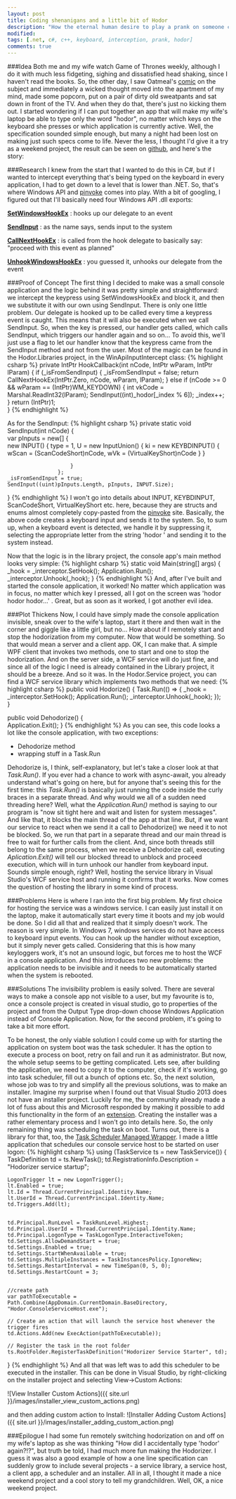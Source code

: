 ```yaml
---
layout: post
title: Coding shenanigans and a little bit of Hodor
description: "How the eternal human desire to play a prank on someone can lead to fun weekend projects."
modified:
tags: [.net, c#, c++, keyboard, interception, prank, hodor]
comments: true
---
```


###Idea
Both me and my wife watch Game of Thrones weekly, although I do it with much less fidgeting, sighing and dissatisfied head shaking, since I haven't read the books. So, the other day, I saw Oatmeal's [comic](http://theoatmeal.com/quiz/got_character) on the subject and immediately a wicked thought moved into the apartment of my mind, made some popcorn, put on a pair of dirty old sweatpants and sat down in front of the TV. And when they do that, there's just no kicking them out. I started wondering if I can put together an app that will make my wife's laptop be able to type only the word "hodor", no matter which keys on the keyboard she presses or which application is currently active. Well, the specification sounded simple enough, but many a night had been lost on making just such specs come to life. Never the less, I thought I'd give it a try as a weekend project, the result can be seen on [github](https://github.com/drazmazen/Hodorizer), and here's the story:

###Research
I knew from the start that I wanted to do this in C#, but if I wanted to intercept everything that's being typed on the keyboard in every application, I had to get down to a level that is lower than .NET. So, that's where Windows API and [pinvoke](http://www.pinvoke.net/) comes into play. With a bit of googling, I figured out that I'll basically need four Windows API .dll exports:

__[SetWindowsHookEx](http://www.pinvoke.net/default.aspx/user32.setwindowshookex)__
: hooks up our delegate to an event

__[SendInput](http://www.pinvoke.net/default.aspx/user32.sendinput)__
: as the name says, sends input to the system

__[CallNextHookEx](http://www.pinvoke.net/default.aspx/user32.callnexthookex)__
: is called from the hook delegate to basically say: "proceed with this event as planned"

__[UnhookWindowsHookEx](http://www.pinvoke.net/default.aspx/user32.unhookwindowshookex)__
: you guessed it, unhooks our delegate from the event
 
###Proof of Concept
The first thing I decided to make was a small console application and the logic behind it was pretty simple and straightforward: we intercept the keypress using SetWindowsHookEx and block it, and then we substitute it with our own using SendInput. There is only one little problem. Our delegate is hooked up to be called every time a keypress event is caught. This means that it will also be executed when we call SendInput. So, when the key is pressed, our handler gets called, which calls SendInput, which triggers our handler again and so on... To avoid this, we'll just use a flag to let our handler know that the keypress came from the SendInput method and not from the user. Most of the magic can be found in the Hodor.Libraries project, in the WinApiInputIntercept class:
{% highlight csharp %}
private IntPtr HookCallback(int nCode, IntPtr wParam, IntPtr lParam)
{
    if (_isFromSendInput)
    {
        _isFromSendInput = false;
        return CallNextHookEx(IntPtr.Zero, nCode, wParam, lParam);
    }
    else if (nCode >= 0 && wParam == (IntPtr)WM_KEYDOWN)
    {
        int vkCode = Marshal.ReadInt32(lParam);
        SendInput((int)_hodor[_index % 6]);
        _index++;
    }
    return (IntPtr)1;            
}
{% endhighlight %}

As for the SendInput:
{% highlight csharp %}
private static void SendInput(int nCode)
{            
    var pInputs = new[]
                    {        
                        new INPUT()
                        {
                            type = 1,
                            U = new InputUnion()
                            {
                                ki = new KEYBDINPUT()
                                {
                                    wScan = (ScanCodeShort)nCode,
                                    wVk = (VirtualKeyShort)nCode
                                }
                            }
    
                        }
                    };
    _isFromSendInput = true;
    SendInput((uint)pInputs.Length, pInputs, INPUT.Size);
}
{% endhighlight %}
I won't go into details about INPUT, KEYBDINPUT, ScanCodeShort, VirtualKeyShort etc. here, because they are structs and enums almost completely copy-pasted from the [pinvoke](http://www.pinvoke.net/) site. Basically, the above code creates a keyboard input and sends it to the system. So, to sum up, when a keyboard event is detected, we handle it by suppressing it, selecting the appropriate letter from the string 'hodor ' and sending it to the system instead. 

Now that the logic is in the library project, the console app's main method looks very simple:
{% highlight csharp %}
static void Main(string[] args)
{
    _hook = _interceptor.SetHook();
    Application.Run();
    _interceptor.Unhook(_hook);
}
{% endhighlight %}
And, after I've built and started the console application, it worked! No matter which application was in focus, no matter which key I pressed, all I got on the screen was 'hodor hodor hodor...' . Great, but as soon as it worked, I got another evil idea.


###Plot Thickens
Now, I could have simply made the console application invisible, sneak over to the wife's laptop, start it there and then wait in the corner and giggle like a little girl, but no... How about if I remotely start and stop the hodorization from my computer. Now that would be something. So that would mean a server and a client app. OK, I can make that. A simple WPF client that invokes two methods, one to start and one to stop the hodorization. And on the server side, a WCF service will do just fine, and since all of the logic I need is already contained in the Library project, it should be a breeze.
And so it was. In the Hodor.Service project, you can find a WCF service library which implements two methods that we need:
{% highlight csharp %}
public void Hodorize()
{
    Task.Run(() =>
        {
            _hook = _interceptor.SetHook();
            Application.Run();
            _interceptor.Unhook(_hook);
        });            
}

public void Dehodorize()
{            
    Application.Exit();
}
{% endhighlight %}
As you can see, this code looks a lot like the console application, with two exceptions:

* Dehodorize method
* wrapping stuff in a Task.Run

Dehodorize is, I think, self-explanatory, but let's take a closer look at that _Task.Run()_. If you ever had a chance to work with async-await, you already understand what's going on here, but for anyone that's seeing this for the first time: this _Task.Run()_ is basically just running the code inside the curly braces in a separate thread. And why would we all of a sudden need threading here? Well, what the _Application.Run()_ method is saying to our program is "now sit tight here and wait and listen for system messages". And like that, it blocks the main thread of the app at that line. But, if we want our service to react when we send it a call to Dehodorize() we need it to not be blocked. So, we run that part in a separate thread and our main thread is free to wait for further calls from the client. And, since both threads still belong to the same process, when we receive a Dehodorize call, executing _Aplication.Exit()_ will tell our blocked thread to unblock and proceed execution, which will in turn unhook our handler from keyboard input. Sounds simple enough, right? Well, hosting the service library in Visual Studio's WCF service host and running it confirms that it works. Now comes the question of hosting the library in some kind of process.

###Problems
Here is where I ran into the first big problem. My first choice for hosting the service was a windows service. I can easily just install it on the laptop, make it automatically start every time it boots and my job would be done. So I did all that and realized that it simply doesn't work. The reason is very simple. In Windows 7, windows services do not have access to keyboard input events. You can hook up the handler without exception, but it simply never gets called. Considering that this is how many keyloggers work, it's not an unsound logic, but forces me to host the WCF in a console application. And this introduces two new problems: the application needs to be invisible and it needs to be automatically started when the system is rebooted.

###Solutions
The invisibility problem is easily solved. There are several ways to make a console app not  visible to a user, but my favourite is to, once a console project is created in visual studio, go to properties of the project and from the Output Type drop-down choose Windows Application instead of Console Application. Now, for the second problem, it's going to take a bit more effort.

To be honest, the only viable solution I could come up with for starting the application on system boot was the task scheduler. It has the option to execute a process on boot, retry on fail and run it as administrator. But now, the whole setup seems to be getting complicated. Lets see, after building the application, we need to copy it to the computer, check if it's working, go into task scheduler, fill out a bunch of options etc. So, the next solution, whose job was to try and simplify all the previous solutions, was to make an installer. Imagine my surprise when I found out that Visual Studio 2013 does not have an installer project. Luckily for me, the community already made a lot of fuss about this and Microsoft responded by making it possible to add this functionality in the form of an [extension](http://blogs.msdn.com/b/visualstudio/archive/2014/04/17/visual-studio-installer-projects-extension.aspx). Creating the installer was a rather elementary process and I won't go into details here. So, the only remaining thing was scheduling the task on boot. Turns out, there is a library for that, too, the [Task Scheduler Managed Wrapper](http://taskscheduler.codeplex.com/). I made a little application that schedules our console service host to be started on user logon:
{% highlight csharp %}
using (TaskService ts = new TaskService())
{
    TaskDefinition td = ts.NewTask();
    td.RegistrationInfo.Description = "Hodorizer service startup";


    LogonTrigger lt = new LogonTrigger();
    lt.Enabled = true;
    lt.Id = Thread.CurrentPrincipal.Identity.Name;
    lt.UserId = Thread.CurrentPrincipal.Identity.Name;                
    td.Triggers.Add(lt);


    td.Principal.RunLevel = TaskRunLevel.Highest;
    td.Principal.UserId = Thread.CurrentPrincipal.Identity.Name;
    td.Principal.LogonType = TaskLogonType.InteractiveToken;
    td.Settings.AllowDemandStart = true;
    td.Settings.Enabled = true;                
    td.Settings.StartWhenAvailable = true;
    td.Settings.MultipleInstances = TaskInstancesPolicy.IgnoreNew;
    td.Settings.RestartInterval = new TimeSpan(0, 5, 0);
    td.Settings.RestartCount = 3;
    

    //create path 
    var pathToExecutable = Path.Combine(AppDomain.CurrentDomain.BaseDirectory, "Hodor.ConsoleServiceHost.exe");

    // Create an action that will launch the service host whenever the trigger fires
    td.Actions.Add(new ExecAction(pathToExecutable));

    // Register the task in the root folder
    ts.RootFolder.RegisterTaskDefinition("Hodorizer Service Starter", td);                
}
{% endhighlight %}
And all that was left was to add this scheduler to be executed in the installer. This can be done in Visual Studio, by right-clicking on the installer project and selecting View->Custom Actions:

![View Installer Custom Actions]({{ site.url }}/images/installer_view_custom_actions.png)

and then adding custom action to Install:
![Installer Adding Custom Actions]({{ site.url }}/images/installer_adding_custom_action.png)


###Epilogue
I had some fun remotely switching hodorization on and off on my wife's laptop as she was thinking "How did I accidentally type 'hodor' again?!?", but truth be told, I had much more fun making the Hodorizer. I guess it was also a good example of how a one line specification can suddenly grow to include several projects - a service library, a service host, a client app, a scheduler and an installer. All in all, I thought it made a nice weekend project and a cool story to tell my grandchildren. Well, OK, a nice weekend project.
